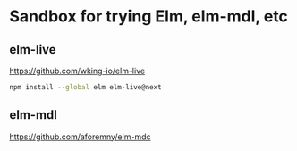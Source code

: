 # Sandbox for trying Elm, elm-mdl, etc

## elm-live

https://github.com/wking-io/elm-live

```bash
npm install --global elm elm-live@next
```

## elm-mdl

https://github.com/aforemny/elm-mdc

